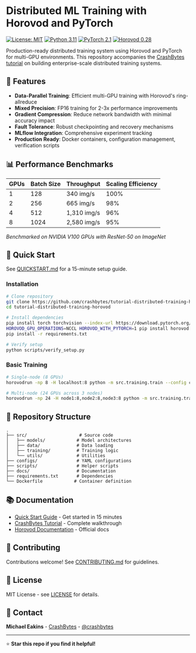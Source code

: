 # Distributed ML Training with Horovod and PyTorch

[![License: MIT](https://img.shields.io/badge/License-MIT-yellow.svg)](https://opensource.org/licenses/MIT)
[![Python 3.11](https://img.shields.io/badge/python-3.11-blue.svg)](https://www.python.org/downloads/release/python-3110/)
[![PyTorch 2.1](https://img.shields.io/badge/PyTorch-2.1-red.svg)](https://pytorch.org/)
[![Horovod 0.28](https://img.shields.io/badge/Horovod-0.28-green.svg)](https://github.com/horovod/horovod)

Production-ready distributed training system using Horovod and PyTorch for multi-GPU environments. This repository accompanies the [CrashBytes tutorial](https://crashbytes.com/tutorial-distributed-ml-training-horovod-pytorch-multi-gpu-2025) on building enterprise-scale distributed training systems.

## 🎯 Features

- **Data-Parallel Training**: Efficient multi-GPU training with Horovod's ring-allreduce
- **Mixed Precision**: FP16 training for 2-3x performance improvements
- **Gradient Compression**: Reduce network bandwidth with minimal accuracy impact
- **Fault Tolerance**: Robust checkpointing and recovery mechanisms
- **MLflow Integration**: Comprehensive experiment tracking
- **Production Ready**: Docker containers, configuration management, verification scripts

## 📊 Performance Benchmarks

| GPUs | Batch Size | Throughput | Scaling Efficiency |
|------|------------|------------|-------------------|
| 1    | 128        | 340 img/s  | 100%             |
| 2    | 256        | 665 img/s  | 98%              |
| 4    | 512        | 1,310 img/s| 96%              |
| 8    | 1024       | 2,580 img/s| 95%              |

*Benchmarked on NVIDIA V100 GPUs with ResNet-50 on ImageNet*

## 🚀 Quick Start

See [QUICKSTART.md](docs/QUICKSTART.md) for a 15-minute setup guide.

### Installation

```bash
# Clone repository  
git clone https://github.com/crashbytes/tutorial-distributed-training-horovod.git
cd tutorial-distributed-training-horovod

# Install dependencies
pip install torch torchvision --index-url https://download.pytorch.org/whl/cu121
HOROVOD_GPU_OPERATIONS=NCCL HOROVOD_WITH_PYTORCH=1 pip install horovod[pytorch]==0.28.1
pip install -r requirements.txt

# Verify setup
python scripts/verify_setup.py
```

### Basic Training

```bash
# Single-node (8 GPUs)
horovodrun -np 8 -H localhost:8 python -m src.training.train --config configs/training_config.yaml

# Multi-node (24 GPUs across 3 nodes)
horovodrun -np 24 -H node1:8,node2:8,node3:8 python -m src.training.train --config configs/training_config.yaml
```

## 📁 Repository Structure

```
.
├── src/                    # Source code
│   ├── models/            # Model architectures
│   ├── data/              # Data loading
│   ├── training/          # Training logic
│   └── utils/             # Utilities
├── configs/               # YAML configurations
├── scripts/               # Helper scripts
├── docs/                  # Documentation
├── requirements.txt       # Dependencies
└── Dockerfile            # Container definition
```

## 📚 Documentation

- [Quick Start Guide](docs/QUICKSTART.md) - Get started in 15 minutes
- [CrashBytes Tutorial](https://crashbytes.com/tutorial-distributed-ml-training-horovod-pytorch-multi-gpu-2025) - Complete walkthrough
- [Horovod Documentation](https://horovod.readthedocs.io/) - Official docs

## 🤝 Contributing

Contributions welcome! See [CONTRIBUTING.md](CONTRIBUTING.md) for guidelines.

## 📝 License

MIT License - see [LICENSE](LICENSE) for details.

## 📧 Contact

**Michael Eakins** - [CrashBytes](https://crashbytes.com) - [@crashbytes](https://github.com/crashbytes)

---

⭐ **Star this repo if you find it helpful!**

